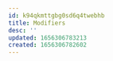 ```yaml
---
id: k94qkmttgbg0sd6q4twebhb
title: Modifiers
desc: ''
updated: 1656306783213
created: 1656306782602
---
```


